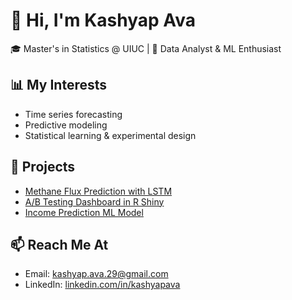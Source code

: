 # 👋 Hi, I'm Kashyap Ava
🎓 Master's in Statistics @ UIUC | 🎯 Data Analyst & ML Enthusiast

## 📊 My Interests
- Time series forecasting
- Predictive modeling
- Statistical learning & experimental design

## 📁 Projects
- [Methane Flux Prediction with LSTM](https://github.com/kashyapava/methane-lstm)
- [A/B Testing Dashboard in R Shiny](https://github.com/kashyapava/ab-testing-shiny)
- [Income Prediction ML Model](https://github.com/kashyapava/income-ml)

## 📫 Reach Me At
- Email: kashyap.ava.29@gmail.com
- LinkedIn: [linkedin.com/in/kashyapava](https://www.linkedin.com/in/kashyap-avs/)

